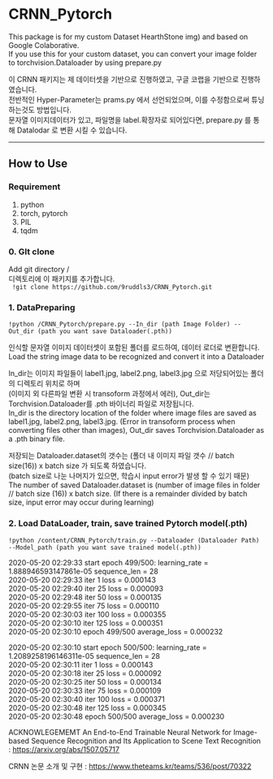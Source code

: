 # CRNN_Pytorch
This package is for my custom Dataset HearthStone img) and based on Google Colaborative.   
If you use this for your custom dataset, you can convert your image folder to torchvision.Dataloader by using prepare.py


이 CRNN 패키지는 제 데이터셋을 기반으로 진행하였고, 구글 코랩을 기반으로 진행하였습니다.   
전반적인 Hyper-Parameter는 prams.py 에서 선언되었으며, 이를 수정함으로써 튜닝하는것도 방법입니다.   
문자열 이미지데이터가 있고, 파일명을 label.확장자로 되어있다면, prepare.py 를 통해 Datalodar 로 변환 시킬 수 있습니다.   

* * *

## How to Use   

### Requirement   
1. python   
2. torch, pytorch   
3. PIL   
4. tqdm    
   
    
### 0. GIt clone 
Add git directory /   
디렉토리에 이 패키지를 추가합니다.   
 ```  !git clone https://github.com/9ruddls3/CRNN_Pytorch.git ```

### 1. DataPreparing 

 ``` !python /CRNN_Pytorch/prepare.py --In_dir (path Image Folder) --Out_dir (path you want save Dataloader(.pth)) ```   

인식할 문자열 이미지 데이터셋이 포함된 폴더를 로드하여, 데이터 로더로 변환합니다.   
Load the string image data to be recognized and convert it into a Dataloader   

In_dir는 이미지 파일들이 label1.jpg, label2.png, label3.jpg 으로 저당되어있는 폴더의 디렉토리 위치로 하며   
(이미지 외 다른파일 변환 시 transoform 과정에서 에러), Out_dir는 Torchvision.Dataloader를 .pth 바이너리 파일로 저장됩니다.   
In_dir is the directory location of the folder where image files are saved as label1.jpg, label2.png, label3.jpg.
(Error in transoform process when converting files other than images), Out_dir saves Torchvision.Dataloader as a .pth binary file.


저장되는 Dataloader.dataset의 갯수는 (폴더 내 이미지 파일 갯수 // batch size(16)) x batch size 가 되도록 하였습니다.   
(batch size로 나눈 나머지가 있으면, 학습시 input error가 발생 할 수 있기 때문)   
The number of saved Dataloader.dataset is (number of image files in folder // batch size (16)) x batch size.
(If there is a remainder divided by batch size, input error may occur during learning)

### 2. Load DataLoader, train, save trained Pytorch model(.pth)   
   
 ```!python /content/CRNN_Pytorch/train.py --Dataloader (Dataloader Path) --Model_path (path you want save trained model(.pth)) ```   



2020-05-20 02:29:33 start epoch 499/500: learning_rate = 1.888946593147861e-05 sequence_len = 28   
2020-05-20 02:29:33 iter 1 loss = 0.000143   
2020-05-20 02:29:40 iter 25 loss = 0.000093   
2020-05-20 02:29:48 iter 50 loss = 0.000135   
2020-05-20 02:29:55 iter 75 loss = 0.000110   
2020-05-20 02:30:03 iter 100 loss = 0.000355   
2020-05-20 02:30:10 iter 125 loss = 0.000351   
2020-05-20 02:30:10 epoch 499/500 average_loss = 0.000232

2020-05-20 02:30:10 start epoch 500/500: learning_rate = 1.2089258196146311e-05 sequence_len = 28   
2020-05-20 02:30:11 iter 1 loss = 0.000143   
2020-05-20 02:30:18 iter 25 loss = 0.000092   
2020-05-20 02:30:25 iter 50 loss = 0.000134   
2020-05-20 02:30:33 iter 75 loss = 0.000109   
2020-05-20 02:30:40 iter 100 loss = 0.000371   
2020-05-20 02:30:48 iter 125 loss = 0.000345   
2020-05-20 02:30:48 epoch 500/500 average_loss = 0.000230

ACKNOWLEGEMEMT
An End-to-End Trainable Neural Network for Image-based Sequence Recognition and Its Application to Scene Text Recognition :    https://arxiv.org/abs/1507.05717

CRNN 논문 소개 및 구현 : https://www.theteams.kr/teams/536/post/70322   


